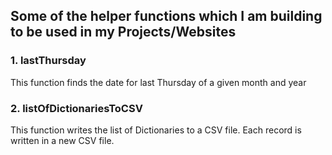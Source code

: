 ## Some of the helper functions which I am building to be used in my Projects/Websites


### 1. lastThursday
This function finds the date for last Thursday of a given month and year


### 2. listOfDictionariesToCSV
This function writes the list of Dictionaries to a CSV file. Each record is written in a new CSV file.
